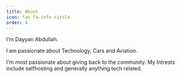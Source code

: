 ```yaml
---
title: About
icon: fas fa-info-circle
order: 4
---
```


I'm Dayyan Abdullah.

I am passionate about Technology, Cars and Aviation.

I'm most passionate about giving back to the community. My Intrests include selfhosting and generally anything tech related.
